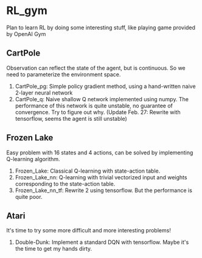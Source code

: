 # RL_gym

Plan to learn RL by doing some interesting stuff, like playing game provided by OpenAI Gym


## CartPole

Observation can reflect the state of the agent, but is continuous. So we need to parameterize the environment space.

1. CartPole_pg: Simple policy gradient method, using a hand-written naive 2-layer neural network
2. CartPole_q: Naive shallow Q network implemented using numpy. The performance of this network is quite unstable, no guarantee of convergence. Try to figure out why. (Update Feb. 27: Rewrite with tensorflow, seems the agent is still unstable)

## Frozen Lake

Easy problem with 16 states and 4 actions, can be solved by implementing Q-learning algorithm.

1. Frozen_Lake: Classical Q-learning with state-action table.
2. Frozen_Lake_nn: Q-learning with trivial vectorized input and weights corresponding to the state-action table.
3. Frozen_Lake_nn_tf: Rewrite 2 using tensorflow. But the performance is quite poor.


## Atari
It's time to try some more difficult and more interesting problems!

1. Double-Dunk: Implement a standard DQN with tensorflow. Maybe it's the time to get my hands dirty.
